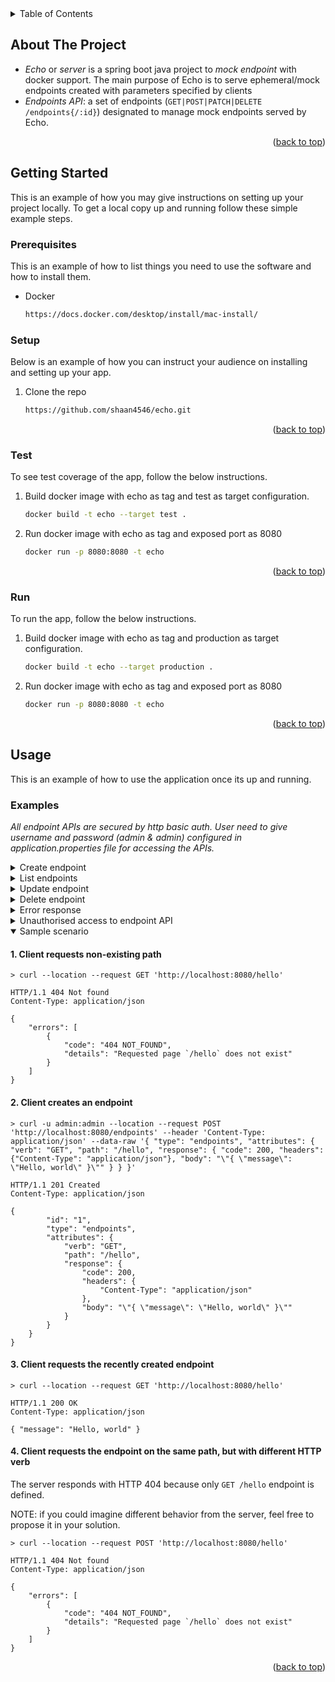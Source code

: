 <!-- TABLE OF CONTENTS -->
<details>
  <summary>Table of Contents</summary>
  <ol>
    <li>
      <a href="#about-the-project">About The Project</a>
    </li>
    <li>
      <a href="#getting-started">Getting Started</a>
      <ul>
        <li><a href="#prerequisites">Prerequisites</a></li>
        <li><a href="#setup">Setup</a></li>
        <li><a href="#test">Test</a></li>
        <li><a href="#run">Run</a></li>
      </ul>
    </li>
    <li>
      <a href="#usage">Usage</a>
      <ul>
        <li><a href="#examples">Examples</a></li>
      </ul>
    </li>
  </ol>
</details>



<!-- ABOUT THE PROJECT -->
## About The Project
* *Echo* or *server* is a spring boot java project to *mock endpoint* with docker support. The main purpose of Echo is to serve ephemeral/mock endpoints created with parameters specified by clients
* *Endpoints API*: a set of endpoints (`GET|POST|PATCH|DELETE /endpoints{/:id}`) designated to manage mock endpoints served by Echo.


<p align="right">(<a href="#readme-top">back to top</a>)</p>



## Getting Started

This is an example of how you may give instructions on setting up your project locally.
To get a local copy up and running follow these simple example steps.

### Prerequisites

This is an example of how to list things you need to use the software and how to install them.
* Docker
  ```sh
  https://docs.docker.com/desktop/install/mac-install/
  ```

### Setup

Below is an example of how you can instruct your audience on installing and setting up your app.

1. Clone the repo
   ```sh
   https://github.com/shaan4546/echo.git
   ```
<p align="right">(<a href="#readme-top">back to top</a>)</p>


### Test

To see test coverage of the app, follow the below instructions.

1. Build docker image with echo as tag and test as target configuration.
   ```sh
   docker build -t echo --target test .
   ```
2. Run docker image with echo as tag and exposed port as 8080
   ```sh
   docker run -p 8080:8080 -t echo 
   ```
<p align="right">(<a href="#readme-top">back to top</a>)</p>

### Run

To run the app, follow the below instructions.

1. Build docker image with echo as tag and production as target configuration.
   ```sh
   docker build -t echo --target production .
   ```
2. Run docker image with echo as tag and exposed port as 8080
   ```sh
   docker run -p 8080:8080 -t echo 
   ```
<p align="right">(<a href="#readme-top">back to top</a>)</p>

## Usage

This is an example of how to use the application once its up and running.

### Examples

*All endpoint APIs are secured by http basic auth. User need to give username and password (admin & admin) configured in application.properties file for accessing the APIs.*

<details>
  <summary>Create endpoint</summary>
  <markdown>

#### Request

    curl -u admin:admin --location --request POST 'http://localhost:8080/endpoints' --header 'Content-Type: application/json' --data-raw '{ "type": "endpoints", "attributes": { "verb": "GET", "path": "/greetings", "response": { "code": 200, "headers": {"Content-Type": "application/json"}, "body": "\"{ \"message\": \"Hello, world\" }\"" } } }'

#### Expected response

    HTTP/1.1 201 Created
    Content-Type: application/json

    {
       "id": "1",
       "type": "endpoints",
       "attributes": {
           "verb": "GET",
           "path": "/greetings",
           "response": {
               "code": 200,
               "headers": {
                   "Content-Type": "application/json"
               },
               "body": "\"{ \"message\": \"Hello, world\" }\""
           }
       }
    }
  </markdown>
</details>

<details>
  <summary>List endpoints</summary>
  <markdown>

#### Request

      curl -u admin:admin  --location --request GET 'http://localhost:8080/endpoints' 

#### Expected response

    HTTP/1.1 200 OK
    Content-Type: application/json

    [
       {
           "id": "1",
           "type": "endpoints",
           "attributes": {
               "verb": "GET",
               "path": "/greetings",
               "response": {
                   "code": 200,
                   "headers": {
                       "Content-Type": "application/json"
                   },
                   "body": "\"{ \"message\": \"Hello, world\" }\""
               }
           }
       }
    ]
  </markdown>
</details>
<details>
  <summary>Update endpoint</summary>
  <markdown>

#### Request

    > curl -u admin:admin --location --request PATCH 'http://localhost:8080/endpoints/1' --header 'Content-Type: application/json' --data-raw '{ "id": 1, "type": "endpoints", "attributes": { "verb": "POST", "path": "/greetings", "response": { "code": 201, "headers": {}, "body": "\"{ \"message\": \"Hello, everyone\" }\"" } } }'


#### Expected response

    HTTP/1.1 200 OK
    Content-Type: application/json

    {
       "id": "1",
       "type": "endpoints",
       "attributes": {
           "verb": "POST",
           "path": "/greetings",
           "response": {
               "code": 201,
               "headers": {},
               "body": "\"{ \"message\": \"Hello, everyone\" }\""
           }
       }
    }
  </markdown>
</details>

<details>
  <summary>Delete endpoint</summary>
  <markdown>

#### Request

     > curl -u admin:admin --location --request DELETE 'http://localhost:8080/endpoints/1'

#### Expected response

    HTTP/1.1 204 No Content
  </markdown>
</details>

<details>
  <summary>Error response</summary>
  <markdown>
In case client makes unexpected response or server encountered an internal problem, Echo should provide proper error response.

#### Request

    > curl -u admin:admin --location --request DELETE 'http://localhost:8080/endpoints/1234567890'

#### Expected response

    HTTP/1.1 404 Not found
    Content-Type: application/json

    {
       "errors": [
           {
               "code": "404 NOT_FOUND",
               "details": "Requested Endpoint with ID 1234567890 does not exist"
           }
       ]
    }
  </markdown>
</details>

<details>
  <summary>Unauthorised access to endpoint API</summary>
  <markdown>

#### Request

    curl  --location --request GET 'http://localhost:8080/endpoints'


#### Expected response

    HTTP/1.1 410 Unauthorized
    Content-Type: application/json

    {
      "timestamp": "2023-04-04T12:02:47.051+00:00",
      "status": 401,
      "error": "Unauthorized",
      "path": "/endpoints"
    }
  </markdown>
</details>


<details open>
  <summary>Sample scenario</summary>
  <markdown>

#### 1. Client requests non-existing path

    > curl --location --request GET 'http://localhost:8080/hello'

    HTTP/1.1 404 Not found
    Content-Type: application/json

    {
        "errors": [
            {
                "code": "404 NOT_FOUND",
                "details": "Requested page `/hello` does not exist"
            }
        ]
    }

#### 2. Client creates an endpoint

    > curl -u admin:admin --location --request POST 'http://localhost:8080/endpoints' --header 'Content-Type: application/json' --data-raw '{ "type": "endpoints", "attributes": { "verb": "GET", "path": "/hello", "response": { "code": 200, "headers": {"Content-Type": "application/json"}, "body": "\"{ \"message\": \"Hello, world\" }\"" } } }'

    HTTP/1.1 201 Created
    Content-Type: application/json

    {
            "id": "1",
            "type": "endpoints",
            "attributes": {
                "verb": "GET",
                "path": "/hello",
                "response": {
                    "code": 200,
                    "headers": {
                        "Content-Type": "application/json"
                    },
                    "body": "\"{ \"message\": \"Hello, world\" }\""
                }
            }
        }
    }

#### 3. Client requests the recently created endpoint

    > curl --location --request GET 'http://localhost:8080/hello'

    HTTP/1.1 200 OK
    Content-Type: application/json

    { "message": "Hello, world" }

#### 4. Client requests the endpoint on the same path, but with different HTTP verb

The server responds with HTTP 404 because only `GET /hello` endpoint is defined.

NOTE: if you could imagine different behavior from the server, feel free to propose it in your solution.

    > curl --location --request POST 'http://localhost:8080/hello'

    HTTP/1.1 404 Not found
    Content-Type: application/json

    {
        "errors": [
            {
                "code": "404 NOT_FOUND",
                "details": "Requested page `/hello` does not exist"
            }
        ]
    }

  </markdown>
</details>

<p align="right">(<a href="#readme-top">back to top</a>)</p>
